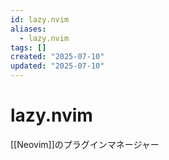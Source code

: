 ```yaml
---
id: lazy.nvim
aliases:
  - lazy.nvim
tags: []
created: "2025-07-10"
updated: "2025-07-10"
---
```


# lazy.nvim

[[Neovim]]のプラグインマネージャー
